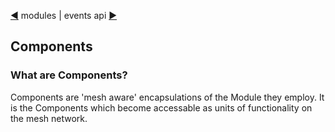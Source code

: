 [&#9664;](modules.md) modules | events api [&#9654;](events.md)

## Components

### What are Components?

Components are 'mesh aware' encapsulations of the Module they employ. It is the Components which become accessable as units of functionality on the mesh network.


